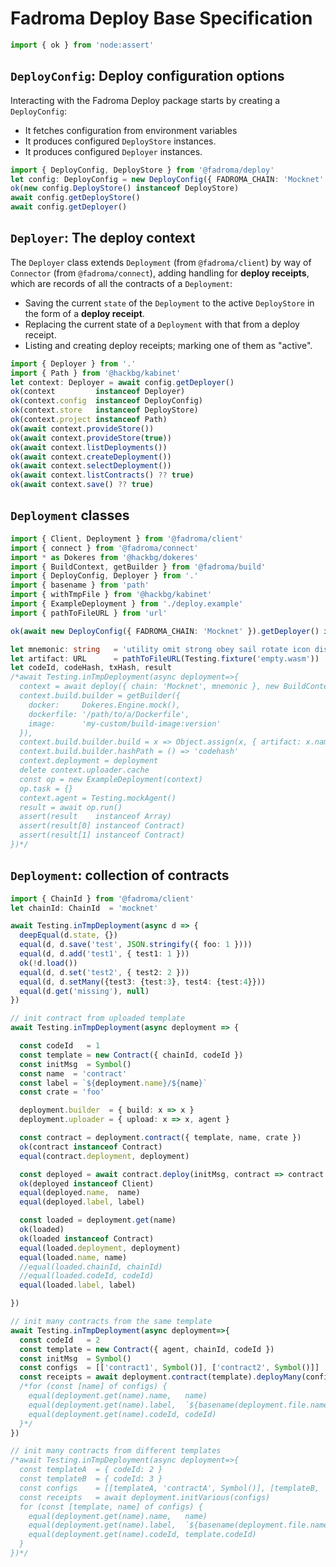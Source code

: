 # Fadroma Deploy Base Specification

```typescript
import { ok } from 'node:assert'
```

## `DeployConfig`: Deploy configuration options

Interacting with the Fadroma Deploy package starts by creating a `DeployConfig`:
  * It fetches configuration from environment variables
  * It produces configured `DeployStore` instances.
  * It produces configured `Deployer` instances.

```typescript
import { DeployConfig, DeployStore } from '@fadroma/deploy'
let config: DeployConfig = new DeployConfig({ FADROMA_CHAIN: 'Mocknet' }, process.cwd())
ok(new config.DeployStore() instanceof DeployStore)
await config.getDeployStore()
await config.getDeployer()
```

## `Deployer`: The deploy context

The `Deployer` class extends `Deployment` (from `@fadroma/client`)
by way of `Connector` (from `@fadroma/connect`), adding handling for
**deploy receipts**, which are records of all the contracts of a `Deployment`:
  * Saving the current `state` of the `Deployment` to the active `DeployStore`
    in the form of a **deploy receipt**.
  * Replacing the current state of a `Deployment` with that from a deploy receipt.
  * Listing and creating deploy receipts; marking one of them as "active".

```typescript
import { Deployer } from '.'
import { Path } from '@hackbg/kabinet'
let context: Deployer = await config.getDeployer()
ok(context         instanceof Deployer)
ok(context.config  instanceof DeployConfig)
ok(context.store   instanceof DeployStore)
ok(context.project instanceof Path)
ok(await context.provideStore())
ok(await context.provideStore(true))
ok(await context.listDeployments())
ok(await context.createDeployment())
ok(await context.selectDeployment())
ok(await context.listContracts() ?? true)
ok(await context.save() ?? true)
```

## `Deployment` classes

```typescript
import { Client, Deployment } from '@fadroma/client'
import { connect } from '@fadroma/connect'
import * as Dokeres from '@hackbg/dokeres'
import { BuildContext, getBuilder } from '@fadroma/build'
import { DeployConfig, Deployer } from '.'
import { basename } from 'path'
import { withTmpFile } from '@hackbg/kabinet'
import { ExampleDeployment } from './deploy.example'
import { pathToFileURL } from 'url'

ok(await new DeployConfig({ FADROMA_CHAIN: 'Mocknet' }).getDeployer() instanceof Deployer)

let mnemonic: string   = 'utility omit strong obey sail rotate icon disease usage scene olive youth clog poverty parade'
let artifact: URL      = pathToFileURL(Testing.fixture('empty.wasm'))
let codeId, codeHash, txHash, result
/*await Testing.inTmpDeployment(async deployment=>{
  context = await deploy({ chain: 'Mocknet', mnemonic }, new BuildContext())
  context.build.builder = getBuilder({
    docker:     Dokeres.Engine.mock(),
    dockerfile: '/path/to/a/Dockerfile',
    image:      'my-custom/build-image:version'
  }),
  context.build.builder.build = x => Object.assign(x, { artifact: x.name })
  context.build.builder.hashPath = () => 'codehash'
  context.deployment = deployment
  delete context.uploader.cache
  const op = new ExampleDeployment(context)
  op.task = {}
  context.agent = Testing.mockAgent()
  result = await op.run()
  assert(result    instanceof Array)
  assert(result[0] instanceof Contract)
  assert(result[1] instanceof Contract)
})*/
```

## `Deployment`: collection of contracts

```typescript
import { ChainId } from '@fadroma/client'
let chainId: ChainId  = 'mocknet'

await Testing.inTmpDeployment(async d => {
  deepEqual(d.state, {})
  equal(d, d.save('test', JSON.stringify({ foo: 1 })))
  equal(d, d.add('test1', { test1: 1 }))
  ok(!d.load())
  equal(d, d.set('test2', { test2: 2 }))
  equal(d, d.setMany({test3: {test:3}, test4: {test:4}}))
  equal(d.get('missing'), null)
})

// init contract from uploaded template
await Testing.inTmpDeployment(async deployment => {

  const codeId   = 1
  const template = new Contract({ chainId, codeId })
  const initMsg  = Symbol()
  const name  = 'contract'
  const label = `${deployment.name}/${name}`
  const crate = 'foo'

  deployment.builder  = { build: x => x }
  deployment.uploader = { upload: x => x, agent }

  const contract = deployment.contract({ template, name, crate })
  ok(contract instanceof Contract)
  equal(contract.deployment, deployment)

  const deployed = await contract.deploy(initMsg, contract => contract.client())
  ok(deployed instanceof Client)
  equal(deployed.name,  name)
  equal(deployed.label, label)

  const loaded = deployment.get(name)
  ok(loaded)
  ok(loaded instanceof Contract)
  equal(loaded.deployment, deployment)
  equal(loaded.name, name)
  //equal(loaded.chainId, chainId)
  //equal(loaded.codeId, codeId)
  equal(loaded.label, label)

})

// init many contracts from the same template
await Testing.inTmpDeployment(async deployment=>{
  const codeId   = 2
  const template = new Contract({ agent, chainId, codeId })
  const initMsg  = Symbol()
  const configs  = [['contract1', Symbol()], ['contract2', Symbol()]]
  const receipts = await deployment.contract(template).deployMany(configs)
  /*for (const [name] of configs) {
    equal(deployment.get(name).name,   name)
    equal(deployment.get(name).label,  `${basename(deployment.file.name)}/${name}`)
    equal(deployment.get(name).codeId, codeId)
  }*/
})

// init many contracts from different templates
/*await Testing.inTmpDeployment(async deployment=>{
  const templateA  = { codeId: 2 }
  const templateB  = { codeId: 3 }
  const configs    = [[templateA, 'contractA', Symbol()], [templateB, 'contractB', Symbol()]]
  const receipts   = await deployment.initVarious(configs)
  for (const [template, name] of configs) {
    equal(deployment.get(name).name,   name)
    equal(deployment.get(name).label,  `${basename(deployment.file.name)}/${name}`)
    equal(deployment.get(name).codeId, template.codeId)
  }
})*/
```
